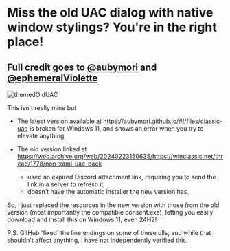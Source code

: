 
# Miss the old UAC dialog with native window stylings? You're in the right place!
## Full credit goes to [@aubymori](https://github.com/aubymori) and [@ephemeralViolette](https://github.com/ephemeralViolette/)

![themedOldUAC](https://github.com/user-attachments/assets/70e1ee9f-c676-4034-82ab-d890a117aae9)


This isn't really mine but 
- The latest version available at https://aubymori.github.io/#!/files/classic-uac is broken for Windows 11, and shows an error when you try to elevate anything
  
- The old version linked at https://web.archive.org/web/20240223150635/https://winclassic.net/thread/1778/non-xaml-uac-back
  - used an expired Discord attachment link, requiring you to send the link in a server to refresh it,
  - doesn't have the automatic installer the new version has.
 
So, I just replaced the resources in the new version with those from the old version (most importantly the compatible consent.exe), letting you easily download and install this on Windows 11, even 24H2!

P.S. 
GitHub 'fixed' the line endings on some of these dlls, and while that shouldn't affect anything, I have not independently verified this.
